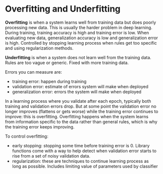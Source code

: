 # Overfitting and Underfitting

**Overfitting** is when a system learns well from training data but does poorly processing new data. This is usually the harder problem in deep learning. During training, training accuracy is high and training error is low. When evaluating new data, generalization accuracy is low and generalization error is high. Controlled by stopping learning process when rules get too specific and using regularization methods.

**Underfitting** is when a system does not learn well from the training data. Rules are too vague or generic. Fixed with more training data.

Errors you can measure are:
- training error: happen during training
- validation error: estimate of errors system will make when deployed
- generalization error: errors the system will make when deployed

In a learning process where you validate after each epoch, typically both training and validation errors drop.  But at some point the validation error no longer improves (flattens or gets worse) while the training error continues to improve: this is overfitting. Overfitting happens when the system learns from information specific to the data rather than general rules, which is why the training error keeps improving. 

To control overfitting:
- early stopping: stopping some time before training error is 0. Library functions come with a way to help detect when validation error starts to rise from a set of noisy validation data.
- regularization: these are techniques to continue learning process as long as possible. Includes limiting value of parameters used by classifier
